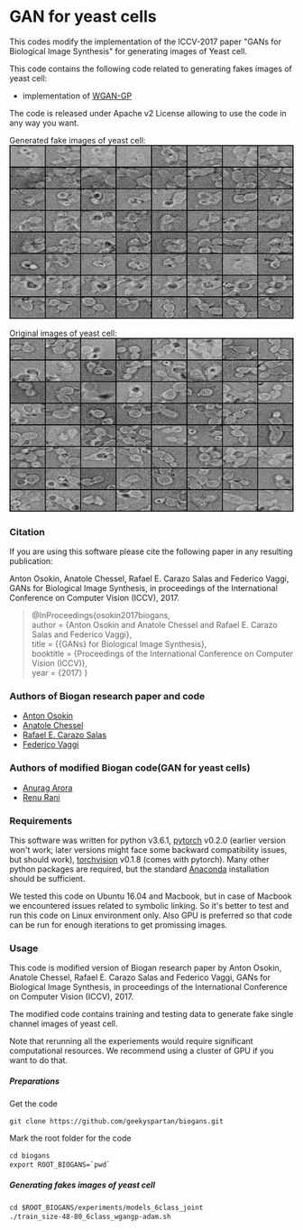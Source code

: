 # GAN for yeast cells
This codes modify the implementation of the ICCV-2017 paper "GANs for Biological Image Synthesis" for generating images of Yeast cell.

This code contains the following code related to generating fakes images of yeast cell:
- implementation of [WGAN-GP](https://github.com/igul222/improved_wgan_training)

The code is released under Apache v2 License allowing to use the code in any way you want.

Generated fake images of yeast cell:
![Generated image](https://github.com/geekyspartan/biogans/blob/ec85df2c354e4154c23f933a8d3308310363d4ff/models/size-48-80_6class_wgangp-adam/15000_grayscale.png "Generated image after 15000 iterations")

Original images of yeast cell:
![Original yeast cell image](https://github.com/geekyspartan/biogans/blob/ec85df2c354e4154c23f933a8d3308310363d4ff/models/size-48-80_6class_wgangp-adam/original_image.png "Original yeast cell image")

### Citation

If you are using this software please cite the following paper in any resulting publication:

Anton Osokin, Anatole Chessel, Rafael E. Carazo Salas and Federico Vaggi, GANs for Biological Image Synthesis, in proceedings of the International Conference on Computer Vision (ICCV), 2017.

>@InProceedings{osokin2017biogans,<br>
    author      = {Anton Osokin and Anatole Chessel and Rafael E. Carazo Salas and Federico Vaggi},<br>
    title       = {{GANs} for Biological Image Synthesis},<br>
    booktitle   = {Proceedings of the International Conference on Computer Vision (ICCV)},<br>
    year        = {2017} }

### Authors of Biogan research paper and code

* [Anton Osokin](http://www.di.ens.fr/~osokin/)
* [Anatole Chessel](https://scholar.google.com/citations?user=GC8aiVsAAAAJ&hl=en)
* [Rafael E. Carazo Salas](http://research-information.bristol.ac.uk/en/persons/rafael-e-carazo-salas(a7638b29-53e4-49ba-82b5-98b21d82f41f).html)
* [Federico Vaggi](https://scholar.google.it/citations?user=rgIbvJsAAAAJ&hl=en)

### Authors of modified Biogan code(GAN for yeast cells)

* [Anurag Arora](https://github.com/geekyspartan)
* [Renu Rani](https://github.com/techiepanda)


### Requirements

This software was written for python v3.6.1, [pytorch](http://pytorch.org/) v0.2.0 (earlier version won't work; later versions might face some backward compatibility issues, but should work), [torchvision](https://github.com/pytorch/vision)  v0.1.8 (comes with pytorch).
Many other python packages are required, but the standard [Anaconda](https://repo.continuum.io/archive/Anaconda3-4.4.0-Linux-x86_64.sh) installation should be sufficient.

We tested this code on Ubuntu 16.04 and Macbook, but in case of Macbook we encountered issues related to symbolic linking. So it's better to test and run this code on Linux environment only. Also GPU is preferred so that code can be run for enough iterations to get promissing images.

### Usage
This code is modified version of Biogan research paper by Anton Osokin, Anatole Chessel, Rafael E. Carazo Salas and Federico Vaggi, GANs for Biological Image Synthesis, in proceedings of the International Conference on Computer Vision (ICCV), 2017.

The modified code contains training and testing data to generate fake single channel images of yeast cell.

Note that rerunning all the experiements would require significant computational resources. We recommend using a cluster of GPU if you want to do that.

##### Preparations
Get the code
```
git clone https://github.com/geekyspartan/biogans.git
```
Mark the root folder for the code
```
cd biogans
export ROOT_BIOGANS=`pwd`
```
##### Generating fakes images of yeast cell
```
cd $ROOT_BIOGANS/experiments/models_6class_joint
./train_size-48-80_6class_wgangp-adam.sh
